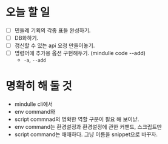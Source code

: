 # 오늘 할 일
- [ ] 민들레 기획의 각종 표들 완성하기.
- [ ] DB화하기.
- [ ] 갱신할 수 있는 api 요청 만들어놓기. 
- [ ] 명령어에 추가용 옵션 구현해두기. (mindulle code --add)
	- `-a`, `--add` 

# 명확히 해 둘 것
- mindulle cli에서
- env command와
- script commnad의 명확한 역할 구분이 필요 해 보이낟.
- env command는 환경설정과 환경설정에 관한 커맨드, 스크립트만
- script command는 애매하다. 그냥 이름을 snippet으로 바꾸자.